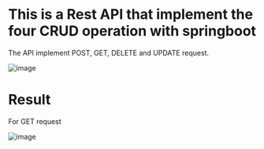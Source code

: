 # This is a Rest API that implement the four CRUD operation with springboot
The API implement POST, GET, DELETE and UPDATE request.  

![image](https://user-images.githubusercontent.com/48040683/145459020-81f42909-b6f8-4c37-ae00-795374626a18.png)


# Result 

For GET request

![image](https://user-images.githubusercontent.com/48040683/145462510-46df5064-ac63-4446-a34f-90ad48339b0f.png)




